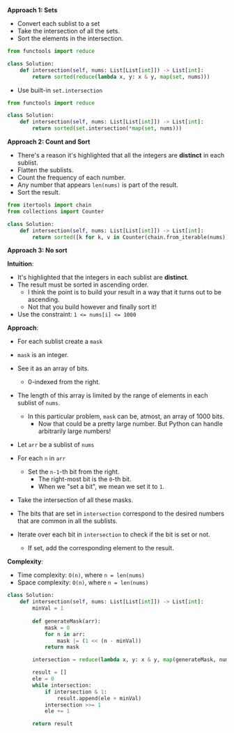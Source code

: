 **Approach 1: Sets**
* Convert each sublist to a set
* Take the intersection of all the sets.
* Sort the elements in the intersection.
```py
from functools import reduce

class Solution:
    def intersection(self, nums: List[List[int]]) -> List[int]:
        return sorted(reduce(lambda x, y: x & y, map(set, nums)))
```

* Use built-in `set.intersection`
```py
from functools import reduce

class Solution:
    def intersection(self, nums: List[List[int]]) -> List[int]:
        return sorted(set.intersection(*map(set, nums)))
```

**Approach 2: Count and Sort**
* There's a reason it's highlighted that all the integers are **distinct** in each sublist.
* Flatten the sublists.
* Count the frequency of each number.
* Any number that appears `len(nums)` is part of the result.
* Sort the result.
```py
from itertools import chain
from collections import Counter

class Solution:
    def intersection(self, nums: List[List[int]]) -> List[int]:
        return sorted([k for k, v in Counter(chain.from_iterable(nums)).items() if v == len(nums)])
```

**Approach 3: No sort**

**Intuition**:
* It's highlighted that the integers in each sublist are **distinct**.
* The result must be sorted in ascending order.
    * I think the point is to build your result in a way that it turns out to be ascending.
    * Not that you build however and finally sort it!
* Use the constraint: `1 <= nums[i] <= 1000`

**Approach**:
* For each sublist create a `mask`
* `mask` is an integer.
* See it as an array of bits.
	* 0-indexed from the right.
* The length of this array is limited by the range of elements in each sublist of `nums`.
	* In this particular problem, `mask` can be, atmost, an array of 1000 bits.
		* Now that could be a pretty large number. But Python can handle arbitrarily large numbers!
* Let `arr` be a sublist of `nums`
* For each `n` in `arr`
	* Set the `n-1`-th bit from the right.	    
	    * The right-most bit is the `0`-th bit.
	    * When we "set a bit", we mean we set it to `1`.

* Take the intersection of all these masks.
* The bits that are set in `intersection` correspond to the desired numbers that are common in all the sublists.
* Iterate over each bit in `intersection` to check if the bit is set or not.
    * If set, add the corresponding element to the result.

**Complexity**:
- Time complexity: `O(n)`, where `n = len(nums)`
- Space complexity: `O(n)`, where `n = len(nums)`

```py
class Solution:
    def intersection(self, nums: List[List[int]]) -> List[int]:
        minVal = 1                
        
        def generateMask(arr):
            mask = 0
            for n in arr:
                mask |= (1 << (n - minVal))
            return mask

        intersection = reduce(lambda x, y: x & y, map(generateMask, nums))

        result = []
        ele = 0
        while intersection:
            if intersection & 1:
                result.append(ele + minVal)
            intersection >>= 1
            ele += 1

        return result
```
